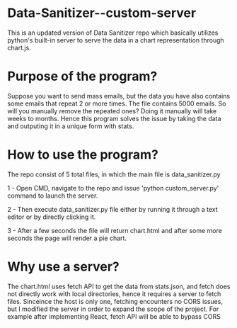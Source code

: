 # Data-Sanitizer--custom-server
This is an updated version of Data Sanitizer repo which basically utilizes python's built-in server to serve the data in a chart representation through chart.js.

# Purpose of the program?
Suppose you want to send mass emails, but the data you have also contains some emails that repeat 2 or more times. The file contains 5000 emails. So will 
you manually remove the repeated ones? Doing it manually will take weeks to months. Hence this program solves the issue by taking the data and outputing it in a 
unique form with stats. 

# How to use the program?
The repo consist of 5 total files, in which the main file is data_sanitizer.py

1 - Open CMD, navigate to the repo and issue 'python custom_server.py' command to launch the server.

2 - Then execute data_sanitizer.py file either by running it through a text editor or by directly clicking it.

3 - After a few seconds the file will return chart.html and after some more seconds the page will render a pie chart. 

# Why use a server?
The chart.html uses fetch API to get the data from stats.json, and fetch does not directly work with local directories, hence it requires a server to fetch files. 
Sinceince the host is only one, fetching encounters no CORS issues, but I modified the server in order to expand the scope of the project. For example after implementing
React, fetch API will be able to bypass CORS
